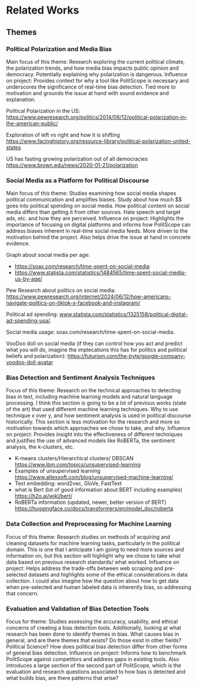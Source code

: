 # Related Works

## Themes

### Political Polarization and Media Bias

Main focus of this theme: Research exploring the current political climate, the polarization trends, and how media bias impacts public opinion and democracy. Potentially explaining why polarization is dangerous.
Influence on project: Provides context for why a tool like PolitScope is necessary and underscores the significance of real-time bias detection. Tied more to motivation and grounds the issue at hand with sound evidence and explanation.

Political Polarization in the US:
https://www.pewresearch.org/politics/2014/06/12/political-polarization-in-the-american-public/

Exploration of left vs right and how it is shifting
https://www.facinghistory.org/resource-library/political-polarization-united-states

US has fasting growing polarization out of all democracies
https://www.brown.edu/news/2020-01-21/polarization

### Social Media as a Platform for Political Discourse

Main focus of this theme: Studies examining how social media shapes political communication and amplifies biases. Study about how much $$ goes into political spending on social media. How political content on social media differs than getting it from other sources. Hate speech and target ads, etc. and how they are perceived.
Influence on project: Highlights the importance of focusing on digital platforms and informs how PolitScope can address biases inherent in real-time social media feeds. More driven to the motivation behind the project. Also helps drive the issue at hand in concrete evidence.

Graph about social media per age:

- <https://soax.com/research/time-spent-on-social-media>
- <https://www.statista.com/statistics/1484565/time-spent-social-media-us-by-age/>

Pew Research about politics on social media:
<https://www.pewresearch.org/internet/2024/06/12/how-americans-navigate-politics-on-tiktok-x-facebook-and-instagram/>

Political ad spending:
www.statista.com/statistics/1325158/political-digital-ad-spending-usa/.

Social media usage:
soax.com/research/time-spent-on-social-media.

VooDoo doll on social media (if they can control how you act and predict what you will do, imagine the implecations this has for politics and political beliefs and polarization): https://futurism.com/the-byte/google-company-voodoo-doll-avatar

### Bias Detection and Sentiment Analysis Techniques

Focus of this theme: Research on the technical approaches to detecting bias in text, including machine learning models and natural language processing. I think this section is going to be a lot of previous works (state of the art) that used different machine learning techniques. Why to use technique x over y, and how sentiment analysis is used in political discourse historically. This section is less motivation for the research and more so motivation towards which approaches we chose to take, and why.
Influence on project: Provides insight into the effectiveness of different techniques and justifies the use of advanced models like RoBERTa, the sentiment analysis, the k-clusters, etc.

- K-means clusters/Hierarchical clusters/ DBSCAN
<https://www.ibm.com/topics/unsupervised-learning>
- Examples of unsupervised learning
<https://www.altexsoft.com/blog/unsupervised-machine-learning/>
- Text embedding: word2vec, GloVe, FastText
- what is Bert (lot of good information about BERT including examples)
<https://h2o.ai/wiki/bert/>
- RoBERTa information (updated, newer, better version of BERT)
<https://huggingface.co/docs/transformers/en/model_doc/roberta>

### Data Collection and Preprocessing for Machine Learning

Focus of this theme: Research studies on methods of acquiring and cleaning datasets for machine learning tasks, particularly in the political domain. This is one that I anticipate I am going to need more sources and information on, but this section will highlight why we chose to take what data based on previous research standards/ what worked.
Influence on project: Helps address the trade-offs between web scraping and pre-selected datasets and highlights some of the ethical considerations in data collection. I could also imagine how the question about how to get data when pre-selected and human labeled data is inherently bias, so addressing that concern.

### Evaluation and Validation of Bias Detection Tools

Focus for theme: Studies assessing the accuracy, usability, and ethical concerns of creating a bias detection tools. Additionally, looking at what research has been done to identify themes in bias. What causes bias in general, and are there themes that exists? Do those exist in other fields? Political Science? How does political bias detection differ from other forms of general bias detection.
Influence on project: Informs how to benchmark PolitScope against competitors and address gaps in existing tools. Also introduces a large section of the second part of PolitScope, which is the evaluation and research questions associated to how bias is detected and what builds bias, are there patterns that arise?
